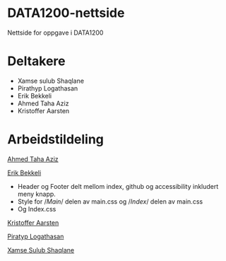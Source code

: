 # DATA1200-nettside
Nettside for oppgave i DATA1200

# Deltakere
+ Xamse sulub Shaqlane
+ Pirathyp Logathasan
+ Erik Bekkeli
+ Ahmed Taha Aziz
+ Kristoffer Aarsten


# Arbeidstildeling
<ins>Ahmed Taha Aziz</ins>  


<ins>Erik Bekkeli</ins>  
- Header og Footer delt mellom index, github og accessibility inkludert meny knapp.
- Style for /*Main*/ delen av main.css og /*Index*/ delen av main.css
- Og Index.css    

<ins>Kristoffer Aarsten</ins>  


<ins>Piratyp Logathasan</ins>  


<ins>Xamse Sulub Shaqlane</ins>  
